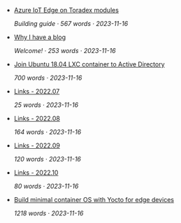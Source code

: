 * [Azure IoT Edge on Toradex modules](../blog/azure-iot-edge.md)

	 *Building guide · 567 words · 2023-11-16*

* [Why I have a blog](../blog/hello-world.md)

	 *Welcome! · 253 words · 2023-11-16*

* [Join Ubuntu 18.04 LXC container to Active Directory](../blog/ubuntu-lxc-ad.md)

	 *700 words · 2023-11-16*

* [Links - 2022.07](../blog/links-2022-07.md)

	 *25 words · 2023-11-16*

* [Links - 2022.08](../blog/links-2022-08.md)

	 *164 words · 2023-11-16*

* [Links - 2022.09](../blog/links-2022-09.md)

	 *120 words · 2023-11-16*

* [Links - 2022.10](../blog/links-2022-10.md)

	 *80 words · 2023-11-16*

* [Build minimal container OS with Yocto for edge devices](../blog/podman-yocto.md)

	 *1218 words · 2023-11-16*

